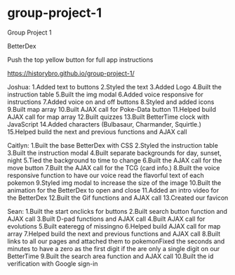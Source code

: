 # group-project-1
Group Project 1

BetterDex

Push the top yellow button for full app instructions

https://historybro.github.io/group-project-1/

Joshua:
1.Added text to buttons
2.Styled the text
3.Added Logo
4.Built the instruction table
5.Built the img modal
6.Added voice responsive for instructions
7.Added voice on and off buttons
8.Styled and added icons 
9.Built map array
10.Built AJAX call for Poke-Data button
11.Helped build AJAX call for map array
12.Built quizzes
13.Built BetterTime clock with JavaScript
14.Added characters (Bulbasaur, Charmander, Squirtle.)
15.Helped build the next and previous functions and AJAX call

Caitlyn:
1.Built the base BetterDex with CSS
2.Styled the instruction table
3.Built the instruction modal
4.Built separate backgrounds for day, sunset, night
5.Tied the background to time to change
6.Built the AJAX call for the move button
7.Built the AJAX call for the TCG (card info.)
8.Built the voice responsive function to have our voice read the flavorful text of each pokemon
9.Styled img modal to increase the size of the image
10.Built the animation for the BetterDex to open and close
11.Added an intro video for the BetterDex
12.Built the Gif functions and AJAX call
13.Created our favicon

Sean:
1.Built the start onclicks for buttons
2.Built search button function and AJAX call
3.Built D-pad functions and AJAX call
4.Built AJAX call for evolutions
5.Built eateregg of missingno
6.Helped build AJAX call for map array
7.Helped build the next and previous functions and AJAX call
8.Built links to all our pages and attached them to pokemonFixed the seconds and minutes to have a zero as the first digit if the are only a single digit on our BetterTime 
9.Built the search area function and AJAX call 
10.Built the id verification with Google sign-in



